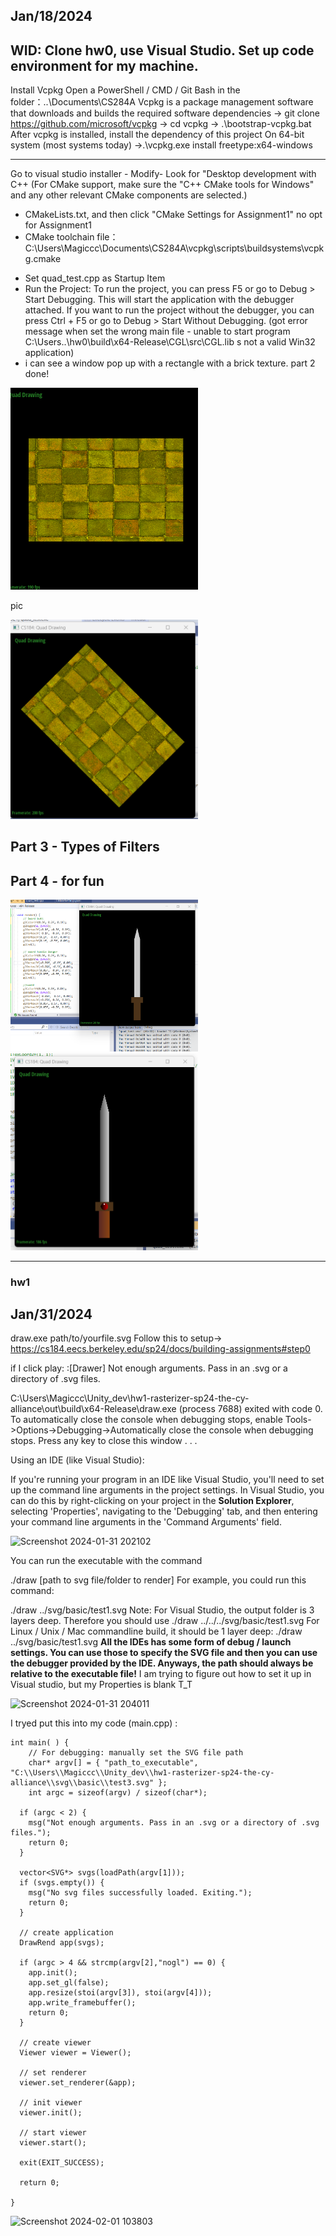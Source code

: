 ## Jan/18/2024
WID: Clone hw0, use Visual Studio. Set up code environment for my machine.
----
Install Vcpkg
Open a PowerShell / CMD / Git Bash in the folder：..\Documents\CS284A
Vcpkg is a package management software that downloads and builds the required software dependencies
-> git clone https://github.com/microsoft/vcpkg
-> cd vcpkg 
-> .\bootstrap-vcpkg.bat
After vcpkg is installed, install the dependency of this project
On 64-bit system (most systems today) 
->.\vcpkg.exe install freetype:x64-windows
<!--vcpkg package management program version 2024-01-11-710a3116bbd615864eef5f9010af178034cb9b44-->
----
Go to visual studio installer - Modify- Look for "Desktop development with C++
(For CMake support, make sure the "C++ CMake tools for Windows" and any other relevant CMake components are selected.)
- CMakeLists.txt, and then click "CMake Settings for Assignment1" no opt for Assignment1
- CMake toolchain file： C:\Users\Magiccc\Documents\CS284A\vcpkg\scripts\buildsystems\vcpkg.cmake
<!--我遇到一个问题就是我的build里没有build all 选项，原因在我的CMake setting里左侧configurations里不光有x64-Release，还加了一个x64-Debug，删除之后就能正常的build all了：）-->
- Set quad_test.cpp as Startup Item 
- Run the Project: To run the project, you can press F5 or go to Debug > Start Debugging. This will start the application with the debugger attached.
If you want to run the project without the debugger, you can press Ctrl + F5 or go to Debug > Start Without Debugging.
(got error message when set the wrong main file - unable to start program C:\Users\..\hw0\build\x64-Release\CGL\src\CGL.lib s not a valid Win32 application)
- i can see a window pop up with a rectangle with a brick texture.
part 2 done!

<img src="/images/w1_quad.png" alt="w1_quad" width="300"/>

<p>pic</p>
<img src="/images/w1_rotate_quad.png" alt="w1_rotate_quad" width="300"/>

<h2>Part 3 - Types of Filters</h2>
<h2>Part 4 - for fun</h2>

<img src="/images/w1_sword_1.png" alt="w1_sword_1" width="300"/> 

<img src="/images/w1_sword_2.png" alt="w1_sword_2" width="300"/>

----
### hw1
## Jan/31/2024
draw.exe path/to/yourfile.svg
Follow this to setup-> https://cs184.eecs.berkeley.edu/sp24/docs/building-assignments#step0

if I click play: :[Drawer] Not enough arguments. Pass in an .svg or a directory of .svg files.

C:\Users\Magiccc\Unity_dev\hw1-rasterizer-sp24-the-cy-alliance\out\build\x64-Release\draw.exe (process 7688) exited with code 0.
To automatically close the console when debugging stops, enable Tools->Options->Debugging->Automatically close the console when debugging stops.
Press any key to close this window . . .

Using an IDE (like Visual Studio):

If you're running your program in an IDE like Visual Studio, you'll need to set up the command line arguments in the project settings.
In Visual Studio, you can do this by right-clicking on your project in the **Solution Explorer**, selecting 'Properties', navigating to the 'Debugging' tab, and then entering your command line arguments in the 'Command Arguments' field.

![Screenshot 2024-01-31 202102](https://github.com/YuntingZh/CS284A/assets/100269093/9af3c005-3c2d-42e1-a4ac-a27f58d6d3f0)

You can run the executable with the command

./draw [path to svg file/folder to render]
For example, you could run this command:

./draw ../svg/basic/test1.svg
Note: For Visual Studio, the output folder is 3 layers deep. Therefore you should use ./draw ../../../svg/basic/test1.svg For Linux / Unix / Mac commandline build, it should be 1 layer deep: ./draw ../svg/basic/test1.svg **All the IDEs has some form of debug / launch settings. You can use those to specify the SVG file and then you can use the debugger provided by the IDE. Anyways, the path should always be relative to the executable file!**
I am trying to figure out how to set it up in Visual studio, but my Properties is blank T_T

![Screenshot 2024-01-31 204011](https://github.com/YuntingZh/CS284A/assets/100269093/40ceedb0-afd0-4261-a6b6-0c1ffae8cb81)

I tryed put this into my code (main.cpp) :

```
int main( ) {
    // For debugging: manually set the SVG file path
    char* argv[] = { "path_to_executable", "C:\\Users\\Magiccc\\Unity_dev\\hw1-rasterizer-sp24-the-cy-alliance\\svg\\basic\\test3.svg" };
    int argc = sizeof(argv) / sizeof(char*);

  if (argc < 2) {
    msg("Not enough arguments. Pass in an .svg or a directory of .svg files.");
    return 0;
  }

  vector<SVG*> svgs(loadPath(argv[1]));
  if (svgs.empty()) {
    msg("No svg files successfully loaded. Exiting.");
    return 0;
  }

  // create application
  DrawRend app(svgs);

  if (argc > 4 && strcmp(argv[2],"nogl") == 0) {
    app.init();
    app.set_gl(false);
    app.resize(stoi(argv[3]), stoi(argv[4]));
    app.write_framebuffer();
    return 0;
  }

  // create viewer
  Viewer viewer = Viewer();

  // set renderer
  viewer.set_renderer(&app);

  // init viewer
  viewer.init();

  // start viewer
  viewer.start();

  exit(EXIT_SUCCESS);

  return 0;

}

```
![Screenshot 2024-02-01 103803](https://github.com/YuntingZh/CS284A/assets/100269093/6883845c-56a8-4589-9f4c-71e4fdc429a5)

